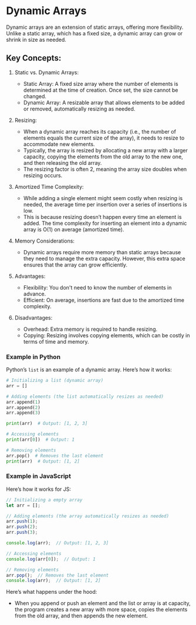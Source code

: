 # Dynamic Arrays

Dynamic arrays are an extension of static arrays, offering more flexibility. Unlike a static array, which has a fixed size, a dynamic array can grow or shrink in size as needed.

## Key Concepts:

1. Static vs. Dynamic Arrays:
   - Static Array: A fixed size array where the number of elements is determined at the time of creation. Once set, the size cannot be changed.
   - Dynamic Array: A resizable array that allows elements to be added or removed, automatically resizing as needed.

2. Resizing:
   - When a dynamic array reaches its capacity (i.e., the number of elements equals the current size of the array), it needs to resize to accommodate new elements.
   - Typically, the array is resized by allocating a new array with a larger capacity, copying the elements from the old array to the new one, and then releasing the old array.
   - The resizing factor is often 2, meaning the array size doubles when resizing occurs.

3. Amortized Time Complexity:
   - While adding a single element might seem costly when resizing is needed, the average time per insertion over a series of insertions is low.
   - This is because resizing doesn’t happen every time an element is added. The time complexity for inserting an element into a dynamic array is O(1) on average (amortized time).

4. Memory Considerations:
   - Dynamic arrays require more memory than static arrays because they need to manage the extra capacity. However, this extra space ensures that the array can grow efficiently.

5. Advantages:
   - Flexibility: You don't need to know the number of elements in advance.
   - Efficient: On average, insertions are fast due to the amortized time complexity.

6. Disadvantages:
   - Overhead: Extra memory is required to handle resizing.
   - Copying: Resizing involves copying elements, which can be costly in terms of time and memory.

### Example in Python

Python’s `list` is an example of a dynamic array. Here’s how it works:

```python
# Initializing a list (dynamic array)
arr = []

# Adding elements (the list automatically resizes as needed)
arr.append(1)
arr.append(2)
arr.append(3)

print(arr)  # Output: [1, 2, 3]

# Accessing elements
print(arr[0])  # Output: 1

# Removing elements
arr.pop()  # Removes the last element
print(arr)  # Output: [1, 2]
```

### Example in JavaScript

Here’s how it works for JS:

```javascript
// Initializing a empty array
let arr = [];

// Adding elements (the array automatically resizes as needed)
arr.push(1);
arr.push(2);
arr.push(3);

console.log(arr);  // Output: [1, 2, 3]

// Accessing elements
console.log(arr[0]);  // Output: 1

// Removing elements
arr.pop();  // Removes the last element
console.log(arr);  // Output: [1, 2]
```

Here’s what happens under the hood:

- When you append or push an element and the list or array is at capacity, the program creates a new array with more space, copies the elements from the old array, and then appends the new element.
